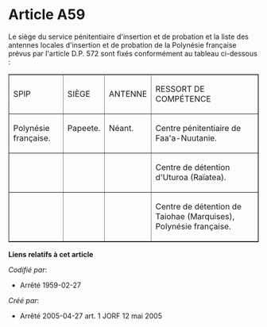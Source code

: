 # Article A59

Le siège du service pénitentiaire d'insertion et de probation et la liste des antennes locales d'insertion et de probation de
la Polynésie française prévus par l'article D.P. 572 sont fixés conformément au tableau ci-dessous :

<table width="700" align="center" cellspacing="0" border="1" cellpadding="0">
  <tbody>
    <tr>
      <td>

SPIP

</td>
      <td>

SIÈGE

</td>
      <td>

ANTENNE

</td>
      <td>

RESSORT DE COMPÉTENCE

</td>
    </tr>
    <tr>
      <td valign="top">

Polynésie française.

</td>
      <td valign="top">

Papeete.

</td>
      <td valign="top">

Néant.

</td>
      <td valign="top">

Centre pénitentiaire de Faa'a-Nuutanie.

</td>
    </tr>
    <tr>
      <td valign="top">
      </td><td valign="top">
      </td><td valign="top">
      </td><td valign="top">

Centre de détention d'Uturoa (Raïatea).

</td>
    </tr>
    <tr>
      <td valign="top">
      </td><td valign="top">
      </td><td valign="top">
      </td><td valign="top">

Centre de détention de Taiohae (Marquises), Polynésie française.

</td>
    </tr>
  </tbody>
</table>

**Liens relatifs à cet article**

_Codifié par_:

  - Arrêté 1959-02-27

_Créé par_:

  - Arrêté 2005-04-27 art. 1 JORF 12 mai 2005
